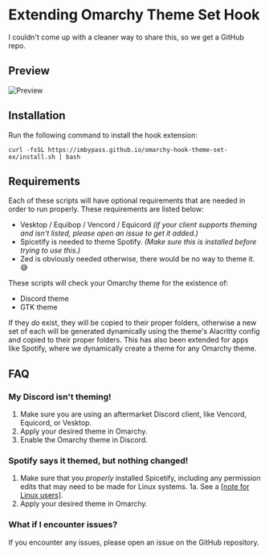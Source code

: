 # Extending Omarchy Theme Set Hook

I couldn't come up with a cleaner way to share this, so we get a GitHub repo.

## Preview
![Preview](https://0x0.st/K_yY.png)

## Installation
Run the following command to install the hook extension:
```
curl -fsSL https://imbypass.github.io/omarchy-hook-theme-set-ex/install.sh | bash
```

## Requirements
Each of these scripts will have optional requirements that are needed in order to run properly. These requirements are listed below:
- Vesktop / Equibop / Vencord / Equicord *(if your client supports theming and isn't listed, please open an issue to get it added.)*
- Spicetify is needed to theme Spotify. *(Make sure this is installed before trying to use this.)*
- Zed is obviously needed otherwise, there would be no way to theme it. 😅

These scripts will check your Omarchy theme for the existence of:
- Discord theme
- GTK theme

If they *do* exist, they will be copied to their proper folders, otherwise a new set of each will be
generated dynamically using the theme's Alacritty config and copied to their proper folders.
This has also been extended for apps like Spotify, where we dynamically create a theme for any Omarchy theme.


## FAQ
### My Discord isn't theming!
1. Make sure you are using an aftermarket Discord client, like Vencord, Equicord, or Vesktop.
2. Apply your desired theme in Omarchy.
3. Enable the Omarchy theme in Discord.

### Spotify says it themed, but nothing changed!
1. Make sure that you *properly* installed Spicetify, including any permission edits that may need to be made for Linux systems.
1a. See a [[note for Linux users]](https://spicetify.app/docs/advanced-usage/installation#note-for-linux-users).
2. Apply your desired theme in Omarchy.

### What if I encounter issues?
If you encounter any issues, please open an issue on the GitHub repository.
